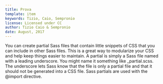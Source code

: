 ```yaml
---
title: Prova
template: item
keywords: Tizio, Caio, Sempronio
license: Licensed under CC
author: Tizio Caio & Sempronio
date: August, 2017
---
```


You can create partial Sass files that contain little snippets of CSS that you can include in other Sass files. This is a great way to modularize your CSS and help keep things easier to maintain. A partial is simply a Sass file named with a leading underscore. You might name it something like _partial.scss. The underscore lets Sass know that the file is only a partial file and that it should not be generated into a CSS file. Sass partials are used with the @import directive.